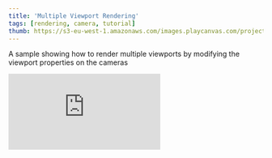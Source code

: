 ```yaml
---
title: 'Multiple Viewport Rendering'
tags: [rendering, camera, tutorial]
thumb: https://s3-eu-west-1.amazonaws.com/images.playcanvas.com/projects/12/443666/FA3675-image-75.jpg
---
```


A sample showing how to render multiple viewports by modifying the viewport properties on the cameras

<div className="iframe-container">
    <iframe loading="lazy" src="https://playcanv.as/p/bkLdoYPQ/" title="Multiple Viewport Rendering" webkitallowfullscreen="true" mozallowfullscreen="true" allow="autoplay" allowfullscreen="true" allowvr="" scrolling="no" frameborder="0" />
</div>
